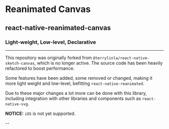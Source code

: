 # Reanimated Canvas

## react-native-reanimated-canvas

### Light-weight, Low-level, Declarative

---

This repository was originally forked from `@terrylinla/react-native-sketch-canvas`, which is no longer active.
The source code has been heavily refactored to boost performance.

Some features have been added, some removed or changed, making it more light weight and low-level, befitting `react-native-reanimated`.

Due to these major changes a lot more can be done with this library, including integration with other libraries and components such as `react-native-svg`.

**NOTICE:** `iOS` is not yet supported.

--
